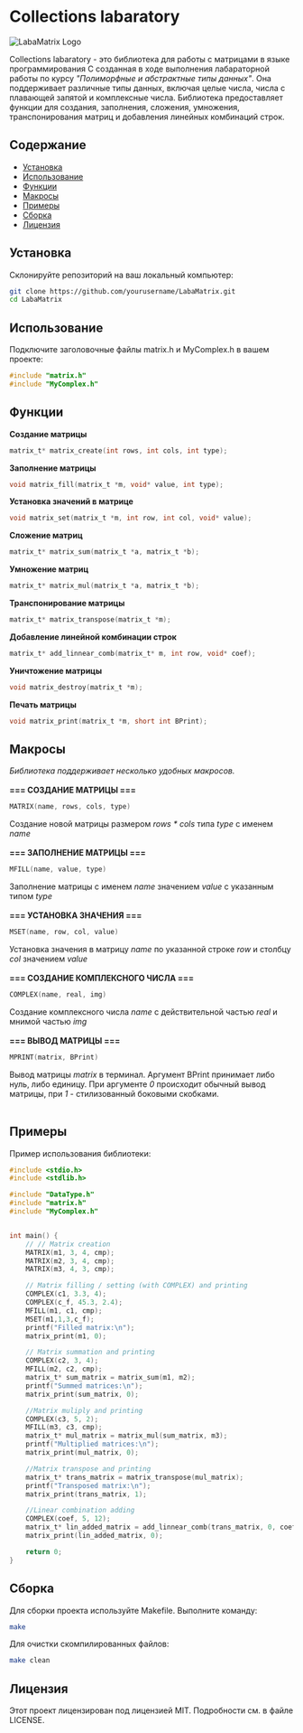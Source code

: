 # Collections labaratory

![LabaMatrix Logo](https://nvpk-mephi.ru/wp-content/uploads/2021/09/3ddda32c713589b65cd686fddb280b3f.png)

Collections labaratory - это библиотека для работы с матрицами в языке программирования C созданная в ходе выполнения лабараторной работы по курсу _"Полиморфные и абстрактные типы данных"_. Она поддерживает различные типы данных, включая целые числа, числа с плавающей запятой и комплексные числа. Библиотека предоставляет функции для создания, заполнения, сложения, умножения, транспонирования матриц и добавления линейных комбинаций строк.

## Содержание

- [Установка](#установка)
- [Использование](#использование)
- [Функции](#функции)
- [Макросы](#макросы)
- [Примеры](#примеры)
- [Сборка](#сборка)
- [Лицензия](#лицензия)

## Установка

Склонируйте репозиторий на ваш локальный компьютер:

```bash
git clone https://github.com/yourusername/LabaMatrix.git
cd LabaMatrix
```

## Использование
Подключите заголовочные файлы matrix.h и MyComplex.h в вашем проекте:
```c
#include "matrix.h"
#include "MyComplex.h"
```
## Функции
__Создание матрицы__
```c
matrix_t* matrix_create(int rows, int cols, int type);
```
__Заполнение матрицы__
```c
void matrix_fill(matrix_t *m, void* value, int type);
```
__Установка значений в матрице__
```c
void matrix_set(matrix_t *m, int row, int col, void* value);
```
__Сложение матриц__
```c
matrix_t* matrix_sum(matrix_t *a, matrix_t *b);
```
__Умножение матриц__
```c
matrix_t* matrix_mul(matrix_t *a, matrix_t *b);
```
__Транспонирование матрицы__
```c
matrix_t* matrix_transpose(matrix_t *m);
```
__Добавление линейной комбинации строк__
```c
matrix_t* add_linnear_comb(matrix_t* m, int row, void* coef);
```
__Уничтожение матрицы__
```c
void matrix_destroy(matrix_t *m);
```
__Печать матрицы__
```c
void matrix_print(matrix_t *m, short int BPrint);
```

## Макросы
_Библиотека поддерживает несколько удобных макросов._<br><br>
__=== СОЗДАНИЕ МАТРИЦЫ ===__
<br>
```c
MATRIX(name, rows, cols, type)
```
Создание новой матрицы размером _rows * cols_ типа _type_ с именем _name_
<br><br>
__=== ЗАПОЛНЕНИЕ МАТРИЦЫ ===__
```c
MFILL(name, value, type)
```
Заполнение матрицы с именем _name_ значением _value_ с указанным типом _type_
<br><br>
__=== УСТАНОВКА ЗНАЧЕНИЯ ===__
```c
MSET(name, row, col, value)
```
Установка значения в матрицу _name_ по указанной строке _row_ и столбцу _col_ значением _value_
<br><br>
__=== СОЗДАНИЕ КОМПЛЕКСНОГО ЧИСЛА ===__
```c
COMPLEX(name, real, img)
```
Создание комплексного числа _name_ с действительной частью _real_ и мнимой частью _img_
<br><br>
__=== ВЫВОД МАТРИЦЫ ===__
```c
MPRINT(matrix, BPrint)
```
Вывод матрицы _matrix_ в терминал. Аргумент BPrint принимает либо нуль, либо единицу. При аргументе _0_ происходит обычный вывод матрицы, при _1_ - стилизованный боковыми скобками.
<br><br>
## Примеры
Пример использования библиотеки:
```c
#include <stdio.h>
#include <stdlib.h>

#include "DataType.h"
#include "matrix.h"
#include "MyComplex.h"


int main() {
    // // Matrix creation
    MATRIX(m1, 3, 4, cmp);
    MATRIX(m2, 3, 4, cmp);
    MATRIX(m3, 4, 3, cmp);

    // Matrix filling / setting (with COMPLEX) and printing
    COMPLEX(c1, 3.3, 4);
    COMPLEX(c_f, 45.3, 2.4);
    MFILL(m1, c1, cmp);
    MSET(m1,1,3,c_f);
    printf("Filled matrix:\n");
    matrix_print(m1, 0);

    // Matrix summation and printing
    COMPLEX(c2, 3, 4);
    MFILL(m2, c2, cmp);
    matrix_t* sum_matrix = matrix_sum(m1, m2);
    printf("Summed matrices:\n");
    matrix_print(sum_matrix, 0);

    //Matrix muliply and printing
    COMPLEX(c3, 5, 2);
    MFILL(m3, c3, cmp);
    matrix_t* mul_matrix = matrix_mul(sum_matrix, m3);
    printf("Multiplied matrices:\n");
    matrix_print(mul_matrix, 0);

    //Matrix transpose and printing
    matrix_t* trans_matrix = matrix_transpose(mul_matrix);
    printf("Transposed matrix:\n");
    matrix_print(trans_matrix, 1);

    //Linear combination adding
    COMPLEX(coef, 5, 12);
    matrix_t* lin_added_matrix = add_linnear_comb(trans_matrix, 0, coef);
    matrix_print(lin_added_matrix, 0);

    return 0;
}
```
## Сборка
Для сборки проекта используйте Makefile. Выполните команду:
```bash
make
```
Для очистки скомпилированных файлов:
```bash
make clean
```
## Лицензия
Этот проект лицензирован под лицензией MIT. Подробности см. в файле LICENSE.
